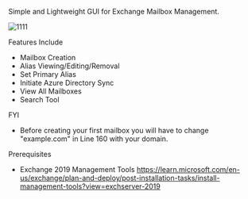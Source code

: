 Simple and Lightweight GUI for Exchange Mailbox Management.


![1111](https://github.com/kvhdavid/ExchangeManagementGUI/assets/95161107/119f48fe-a8e0-40c3-bc5b-e8d0bd2c6c3e)


Features Include
- Mailbox Creation
- Alias Viewing/Editing/Removal
- Set Primary Alias
- Initiate Azure Directory Sync
- View All Mailboxes
- Search Tool

FYI
- Before creating your first mailbox you will have to change "example.com" in Line 160 with your domain.


Prerequisites
- Exchange 2019 Management Tools https://learn.microsoft.com/en-us/exchange/plan-and-deploy/post-installation-tasks/install-management-tools?view=exchserver-2019
  

